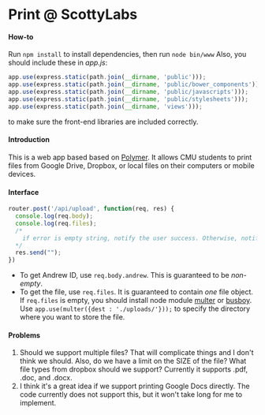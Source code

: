 Print @ ScottyLabs
==================
#### How-to
Run `npm install` to install dependencies, then run `node bin/www`
Also, you should include these in *app.js*:
```javascript
app.use(express.static(path.join(__dirname, 'public')));
app.use(express.static(path.join(__dirname, 'public/bower_components')));
app.use(express.static(path.join(__dirname, 'public/javascripts')));
app.use(express.static(path.join(__dirname, 'public/stylesheets')));
app.use(express.static(path.join(__dirname, 'views')));
```
to make sure the front-end libraries are included correctly.
#### Introduction
This is a web app based based on [Polymer](www.polymer-project.org). It allows CMU students to print files from Google Drive, Dropbox, or local files on their computers or mobile devices.

#### Interface
```javascript
router.post('/api/upload', function(req, res) {
  console.log(req.body);
  console.log(req.files);
  /*
    if error is empty string, notify the user success. Otherwise, notify failure
  */
  res.send("");
})
```
- To get Andrew ID, use `req.body.andrew`. This is guaranteed to be *non-empty*.
- To get the file, use `req.files`. It is guaranteed to contain *one* file object. If `req.files` is empty, you should install node module [multer](https://github.com/expressjs/multer) or [busboy](https://github.com/mscdex/busboy). Use `app.use(multer({dest : './uploads/'}));` to specify the directory where you want to store the file.

#### Problems
1. Should we support multiple files? That will complicate things and I don't think we should. Also, do we have a limit on the SIZE of the file? What file types from dropbox should we support? Currently it supports .pdf, .doc, and .docx.
2. I think it's a great idea if we support printing Google Docs directly. The code currently does not support this, but it won't take long for me to implement.
